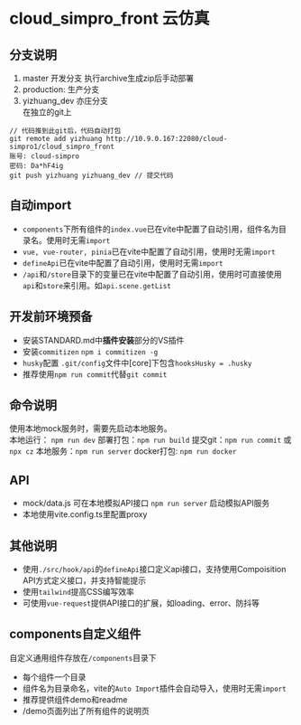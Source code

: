 # cloud_simpro_front 云仿真

## 分支说明
1. master 开发分支
执行archive生成zip后手动部署
2. production: 生产分支
3. yizhuang_dev 亦庄分支  
在独立的git上   
```
// 代码推到此git后，代码自动打包
git remote add yizhuang http://10.9.0.167:22080/cloud-simpro1/cloud_simpro_front   
账号: cloud-simpro   
密码: Da*hF4ig
git push yizhuang yizhuang_dev // 提交代码   
```

## 自动import
+ `components`下所有组件的`index.vue`已在vite中配置了自动引用，组件名为目录名。使用时无需`import`
+ `vue, vue-router, pinia`已在vite中配置了自动引用，使用时无需`import`
+ `defineApi`已在vite中配置了自动引用，使用时无需`import`
+ `/api`和`/store`目录下的变量已在vite中配置了自动引用，使用时可直接使用`api`和`store`来引用。如`api.scene.getList`

## 开发前环境预备
+ 安装STANDARD.md中**插件安装**部分的VS插件
+ 安装`commitizen`
  `npm i commitizen -g`
+ `husky`配置
  `.git/config`文件中[core]下包含`hooksHusky = .husky`
+ 推荐使用`npm run commit`代替`git commit`

## 命令说明
使用本地mock服务时，需要先启动本地服务。   
本地运行： `npm run dev`
部署打包：`npm run build`
提交git：`npm run commit` 或 `npx cz`
本地服务：`npm run server`
docker打包: `npm run docker`

## API
+ mock/data.js 可在本地模拟API接口
  `npm run server` 启动模拟API服务
+ 本地使用vite.config.ts里配置proxy

## 其他说明
+ 使用`./src/hook/api`的`defineApi`接口定义api接口，支持使用Compoisition API方式定义接口，并支持智能提示
+ 使用`tailwind`提高CSS编写效率
+ 可使用`vue-request`提供API接口的扩展，如loading、error、防抖等

## components自定义组件
自定义通用组件存放在`/components`目录下
+ 每个组件一个目录
+ 组件名为目录命名，vite的`Auto Import`插件会自动导入，使用时无需`import`
+ 推荐提供组件demo和readme
+ /demo页面列出了所有组件的说明页
